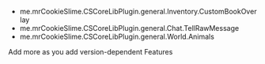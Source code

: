 * me.mrCookieSlime.CSCoreLibPlugin.general.Inventory.CustomBookOverlay
* me.mrCookieSlime.CSCoreLibPlugin.general.Chat.TellRawMessage
* me.mrCookieSlime.CSCoreLibPlugin.general.World.Animals

Add more as you add version-dependent Features